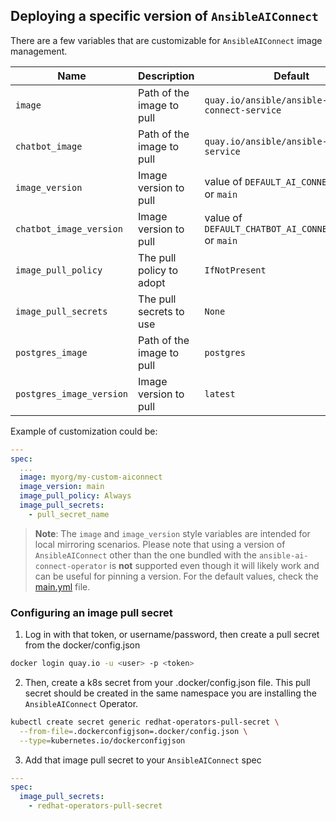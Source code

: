 ## Deploying a specific version of `AnsibleAIConnect`

There are a few variables that are customizable for `AnsibleAIConnect` image management.

| Name                     | Description               | Default                                          |
|--------------------------|---------------------------|--------------------------------------------------|
| `image`                  | Path of the image to pull | `quay.io/ansible/ansible-ai-connect-service`                     |
| `chatbot_image`          | Path of the image to pull | `quay.io/ansible/ansible-chatbot-service`                     |
| `image_version`          | Image version to pull     | value of `DEFAULT_AI_CONNECT_VERSION` or `main`  |
| `chatbot_image_version`  | Image version to pull     | value of `DEFAULT_CHATBOT_AI_CONNECT_VERSION` or `main`  |
| `image_pull_policy`      | The pull policy to adopt  | `IfNotPresent`                                   |
| `image_pull_secrets`     | The pull secrets to use   | `None`                                           |
| `postgres_image`         | Path of the image to pull | `postgres`                                       |
| `postgres_image_version` | Image version to pull     | `latest`                                         |

Example of customization could be:

```yaml
---
spec:
  ...
  image: myorg/my-custom-aiconnect
  image_version: main
  image_pull_policy: Always
  image_pull_secrets:
    - pull_secret_name
```

  > **Note**: The `image` and `image_version` style variables are intended for local mirroring scenarios. Please note that using a version of `AnsibleAIConnect` other than the one bundled with the `ansible-ai-connect-operator` is **not** supported even though it will likely work and can be useful for pinning a version. For the default values, check the [main.yml](https://github.com/ansible/ansible-ai-connect_operator/blob/main/roles/ansibleaiconnect/defaults/main.yml) file.


### Configuring an image pull secret

1. Log in with that token, or username/password, then create a pull secret from the docker/config.json

```bash
docker login quay.io -u <user> -p <token>
```

2. Then, create a k8s secret from your .docker/config.json file. This pull secret should be created in the same namespace you are installing the `AnsibleAIConnect` Operator.

```bash
kubectl create secret generic redhat-operators-pull-secret \
  --from-file=.dockerconfigjson=.docker/config.json \
  --type=kubernetes.io/dockerconfigjson
```

3. Add that image pull secret to your `AnsibleAIConnect` spec

```yaml
---
spec:
  image_pull_secrets:
    - redhat-operators-pull-secret
```
